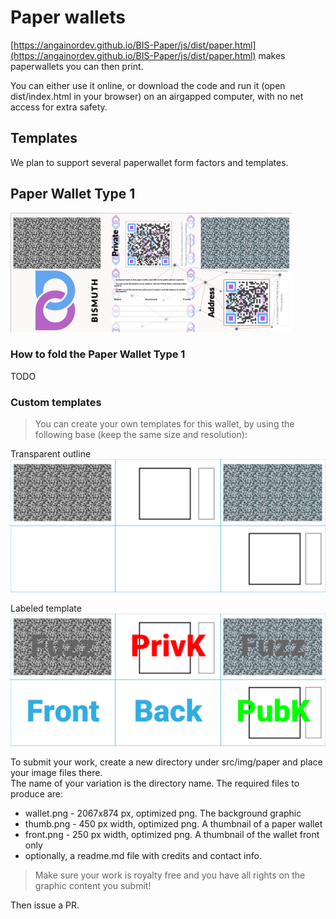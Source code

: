 # Paper wallets


[https://angainordev.github.io/BIS-Paper/js/dist/paper.html](https://angainordev.github.io/BIS-Paper/js/dist/paper.html) makes paperwallets you can then print.

You can either use it online, or download the code and run it (open dist/index.html in your browser) on an airgapped computer, with no net access for extra safety.

## Templates

We plan to support several paperwallet form factors and templates.

## Paper Wallet Type 1

![](../js/src/img/paper/default/thumb.png)

### How to fold the Paper Wallet Type 1 

TODO

### Custom templates

> You can create your own templates for this wallet, by using the following base (keep the same size and resolution):

Transparent outline  
![](img/wallet1-template.ok.png)

Labeled template  
![](img/wallet1-template-label.ok.png)

To submit your work, create a new directory under src/img/paper and place your image files there.  
The name of your variation is the directory name. The required files to produce are:

- wallet.png - 2067x874 px, optimized png. The background graphic
- thumb.png - 450 px width, optimized png. A thumbnail of a paper wallet
- front.png - 250 px width, optimized png. A thumbnail of the wallet front only
- optionally, a readme.md file with credits and contact info.   

> Make sure your work is royalty free and you have all rights on the graphic content you submit!

Then issue a PR. 

